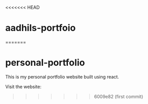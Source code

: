 <<<<<<< HEAD
# aadhils-portfoio
=======
# personal-portfolio

This is my personal portfolio website built using react.

Visit the website: 


>>>>>>> 6009e82 (first commit)
